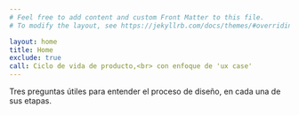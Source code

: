 ```yaml
---
# Feel free to add content and custom Front Matter to this file.
# To modify the layout, see https://jekyllrb.com/docs/themes/#overriding-theme-defaults

layout: home
title: Home
exclude: true
call: Ciclo de vida de producto,<br> con enfoque de 'ux case'
---
```


Tres preguntas útiles para entender el proceso de diseño, en cada una de sus etapas.